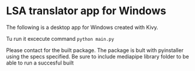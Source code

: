 # LSA translator app for Windows

The following is a desktop app for Windows created with Kivy.

Tu run it excecute command ```python main.py```

Please contact for the built package. The package is bult with pyinstaller using the specs specified.
Be sure to include mediapipe library folder to be able to run a succesful built
